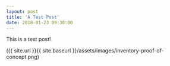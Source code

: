 ```yaml
---
layout: post
title: 'A Test Post'
date: 2018-01-23 09:30:00
---
```


This is a test post!

({{ site.url }}{{ site.baseurl }}/assets/images/inventory-proof-of-concept.png)
